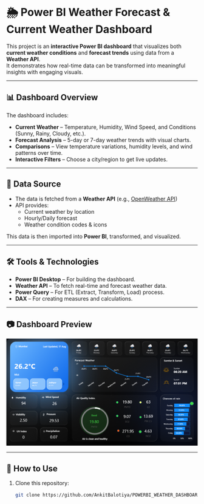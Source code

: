 # 🌦️ Power BI Weather Forecast & Current Weather Dashboard

This project is an **interactive Power BI dashboard** that visualizes both **current weather conditions** and **forecast trends** using data from a **Weather API**.  
It demonstrates how real-time data can be transformed into meaningful insights with engaging visuals.

---

## 📊 Dashboard Overview

The dashboard includes:
- **Current Weather** – Temperature, Humidity, Wind Speed, and Conditions (Sunny, Rainy, Cloudy, etc.).
- **Forecast Analysis** – 5-day or 7-day weather trends with visual charts.
- **Comparisons** – View temperature variations, humidity levels, and wind patterns over time.
- **Interactive Filters** – Choose a city/region to get live updates.

---

## 🔗 Data Source

- The data is fetched from a **Weather API** (e.g., [OpenWeather API](https://openweathermap.org/api))  
- API provides:
  - Current weather by location
  - Hourly/Daily forecast
  - Weather condition codes & icons  

This data is then imported into **Power BI**, transformed, and visualized.

---

## 🛠️ Tools & Technologies

- **Power BI Desktop** – For building the dashboard.
- **Weather API** – To fetch real-time and forecast weather data.
- **Power Query** – For ETL (Extract, Transform, Load) process.
- **DAX** – For creating measures and calculations.

---

## 📷 Dashboard Preview

![Dashboard Screenshot](image/weather_dashboard1.png)  

---

## 🚀 How to Use

1. Clone this repository:
   ```bash
   git clone https://github.com/AnkitBalotiya/POWERBI_WEATHER_DASHBOARD.git
